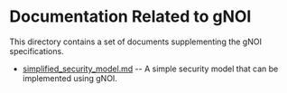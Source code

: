 # Documentation Related to gNOI

This directory contains a set of documents supplementing the gNOI specifications.

 * [simplified_security_model.md](simplified_security_model.md) -- A simple security
   model that can be implemented using gNOI.
